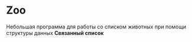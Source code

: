 # Zoo

Небольшая программа для работы со списком животных при помощи структуры данных **Связанный список**
